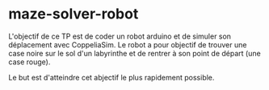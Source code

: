 # maze-solver-robot
L'objectif de ce TP est de coder un robot arduino et de simuler son déplacement avec CoppeliaSim. Le robot a pour objectif de trouver une case noire sur le sol d'un labyrinthe et de rentrer à son point de départ (une case rouge).

Le but est d'atteindre cet abjectif le plus rapidement possible.
```